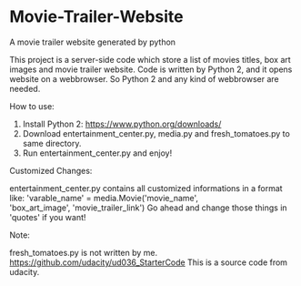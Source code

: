 # Movie-Trailer-Website
A movie trailer website generated by python

This project is a server-side code which store a list of movies titles, box art images and movie trailer website.
Code is written by Python 2, and it opens website on a webbrowser. So Python 2 and any kind of webbrowser are needed.

How to use:

1. Install Python 2: https://www.python.org/downloads/
2. Download entertainment_center.py, media.py and fresh_tomatoes.py to same directory.
3. Run entertainment_center.py and enjoy!

Customized Changes:

entertainment_center.py contains all customized informations in a format like:
'varable_name' = media.Movie('movie_name',
                             'box_art_image',
                             'movie_trailer_link')
Go ahead and change those things in 'quotes' if you want!

Note: 

fresh_tomatoes.py is not written by me.
https://github.com/udacity/ud036_StarterCode
This is a source code from udacity.
